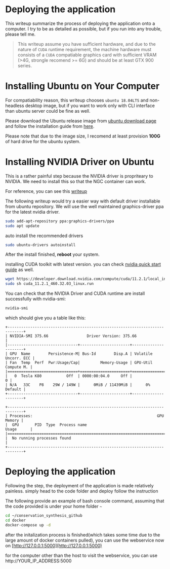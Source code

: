 # Deploying the application 

This writeup summarize the process of deploying the application onto a computer. 
I try to be as detailed as possible, but if you run into any trouble, please tell me.

> This writeup assume you have sufficient hardware, and due to the nature of `CUDA` runtime requirement, the machine hardware must consists of a `CUDA` compatiable graphics card with sufficient VRAM (>4G, strongle recomend >= 6G) and should be at least GTX 900 series.

# Installing Ubuntu on Your Computer

For compatiability reason, this writeup chooses `ubuntu 18.04LTS` and non-headless desktop image, but if you want to work only with CLI interface than ubuntu server could be fine as well.

Please download the Ubuntu release image from [ubuntu download page](https://releases.ubuntu.com/18.04.5/) and follow the installation guide from [here](https://ubuntu.com/tutorials/install-ubuntu-desktop#1-overview).

Please note that due to the image size, I recomend at least provision **100G** of hard drive for the ubuntu system.

# Installing NVIDIA Driver on Ubuntu

This is a rather painful step because the NVIDIA driver is propriteary to NVIDIA. We need to install this so that the NGC container can work.

For reference, you can see this [writeup](https://gist.github.com/wangruohui/df039f0dc434d6486f5d4d098aa52d07)

The following writeup would try a easier way with default driver installable from ubuntu repository. We will use the well maintained graphics-driver ppa for the latest nvidia driver.

```bash
sudo add-apt-repository ppa:graphics-drivers/ppa
sudo apt update
```
auto install the recommended drivers
```bash
sudo ubuntu-drivers autoinstall
```
After the install finished, **reboot** your system.

installing CUDA toolkit with latest version. 
you can check [nvidia quick start guide](https://docs.nvidia.com/cuda/cuda-quick-start-guide/index.html#ubuntu-x86_64-run) as well.

```bash
wget https://developer.download.nvidia.com/compute/cuda/11.2.1/local_installers/cuda_11.2.1_460.32.03_linux.run
sudo sh cuda_11.2.1_460.32.03_linux.run
```

You can check that the NVIDIA Driver and CUDA runtime are install successfully with nvidia-smi:
```bash
nvidia-smi
```
which should give you a table like this:
```
+-----------------------------------------------------------------------------+
| NVIDIA-SMI 375.66                 Driver Version: 375.66                    |
|-------------------------------+----------------------+----------------------+
| GPU  Name        Persistence-M| Bus-Id        Disp.A | Volatile Uncorr. ECC |
| Fan  Temp  Perf  Pwr:Usage/Cap|         Memory-Usage | GPU-Util  Compute M. |
|===============================+======================+======================|
|   0  Tesla K80           Off  | 0000:00:04.0     Off |                    0 |
| N/A   33C    P8    29W / 149W |      0MiB / 11439MiB |      0%      Default |
+-------------------------------+----------------------+----------------------+
                                                                               
+-----------------------------------------------------------------------------+
| Processes:                                                       GPU Memory |
|  GPU       PID  Type  Process name                               Usage      |
|=============================================================================|
|  No running processes found                                                 |
+-----------------------------------------------------------------------------+
```

# Deploying the application

Following the step, the deployment of the application is made relatively painless. simply head to the code folder and deploy follow the instruction


The following provide an example of bash console command, assuming that the code provided is under your home folder `~` 

```bash
cd ~/conservation_synthesis_github
cd docker
docker-compose up -d
```

after the initalization process is finished(which takes some time due to the large amount of docker containers pulled), you can use the webservice now on [http://127.0.0.1:5000](http://127.0.0.1:5000)

for the computer other than the host to visit the webservice, you can use http://YOUR_IP_ADDRESS:5000